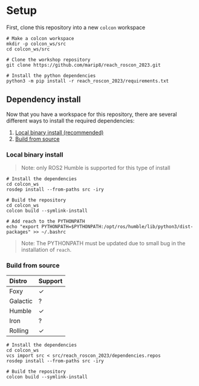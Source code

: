 # Setup
First, clone this repository into a new `colcon` workspace

```commandline
# Make a colcon workspace
mkdir -p colcon_ws/src
cd colcon_ws/src

# Clone the workshop repository
git clone https://github.com/marip8/reach_roscon_2023.git

# Install the python dependencies
python3 -m pip install -r reach_roscon_2023/requirements.txt
```

## Dependency install
Now that you have a workspace for this repository, there are several different ways to install the required dependencies:

1. [Local binary install (recommended)](#local-binary-install)
1. [Build from source](#build-from-source)

### Local binary install
> Note: only ROS2 Humble is supported for this type of install

```commandline
# Install the dependencies
cd colcon_ws
rosdep install --from-paths src -iry

# Build the repository
cd colcon_ws
colcon build --symlink-install 

# Add reach to the PYTHONPATH
echo "export PYTHONPATH=$PYTHONPATH:/opt/ros/humble/lib/python3/dist-packages" >> ~/.bashrc
```

> Note: The PYTHONPATH must be updated due to small bug in the installation of `reach`.

### Build from source
| Distro    | Support |
|:----------|:--------|
| Foxy      | &check; |
| Galactic  | ?       |
| Humble    | &check; |
| Iron      | ?       |
| Rolling   | &check; | 

```commandline
# Install the dependencies
cd colcon_ws
vcs import src < src/reach_roscon_2023/dependencies.repos
rosdep install --from-paths src -iry

# Build the repository
colcon build --symlink-install
```
